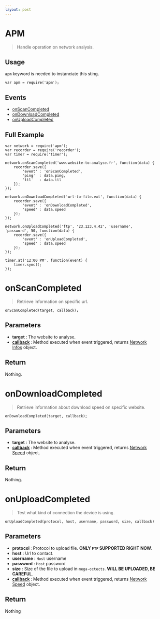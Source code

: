 ```yaml
---
layout: post
---
```


APM
===

> Handle operation on network analysis.

Usage
-----

`apm` keyword is needed to instanciate this sting.

	var apm = require('apm');

Events
------

- [onScanCompleted](#onscancompleted)
- [onDownloadCompleted](#ondownloadcompleted)
- [onUploadCompleted](#onuploadcompleted)

Full Example
------------

    var network = require('apm');
    var recorder = require('recorder');
    var timer = require('timer');

    network.onScanCompleted('www.website-to-analyse.fr', function(data) {
        recorder.save({
            'event' : 'onScanCompleted',
            'ping'  : data.ping,
            'ttl'   : data.ttl
        });
    });

    network.onDownloadCompleted('url-to-file.ext', function(data) {
        recorder.save({
            'event' : 'onDownloadCompleted',
            'speed' : data.speed
        });
    });

    network.onUploadCompleted('ftp', '23.123.4.42', 'username', 'password', 50, function(data) {
        recorder.save({
            'event' : 'onUploadCompleted',
            'speed' : data.speed
        });
    });

    timer.at('12:00 PM', function(event) {
        timer.sync();
    });

onScanCompleted
===============

> Retrieve information on specific url.

    onScanCompleted(target, callback);

Parameters
----------

- __target__ : The website to analyse.
- __[callback](../../extra/callback)__ : Method executed when event triggered, returns [Network Infos](apmData.html) object.

Return
------

Nothing.
  
onDownloadCompleted
===================

> Retrieve information about download speed on specific website.

    onDownloadCompleted(target, callback);

Parameters
----------

- __target__ : The website to analyse.
- __[callback](../../extra/callback)__ : Method executed when event triggered, returns [Network Speed](apmSpeedData.html) object.

Return
------

Nothing.

onUploadCompleted
=================

> Test what kind of connection the device is using.

    onUploadCompleted(protocol, host, username, password, size, callback)

Parameters
----------

- __protocol__ : Protocol to upload file. __ONLY `FTP` SUPPORTED RIGHT NOW__.
- __host__ : Url to contact.
- __username__ : `Host` username
- __password__ : `Host` password
- __size__ : Size of the file to upload in `mega-octects`. __WILL BE UPLOADED, BE CAREFUL__.
- __[callback](../../extra/callback)__ : Method executed when event triggered, returns [Network Speed](apmSpeedData.html) object.

Return
------

Nothing